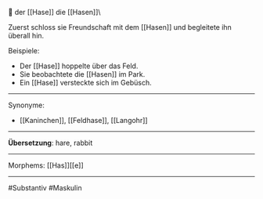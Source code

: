 🔵 der [[Hase]]
die [[Hasen]]\

Zuerst schloss sie Freundschaft mit dem [[Hasen]] und begleitete ihn überall hin.

Beispiele:

- Der [[Hase]] hoppelte über das Feld.
- Sie beobachtete die [[Hasen]] im Park.
- Ein [[Hase]] versteckte sich im Gebüsch.

---
Synonyme:
- [[Kaninchen]], [[Feldhase]], [[Langohr]]

---
**Übersetzung**: hare, rabbit

---

Morphems:
[[Has]][[e]]

---
#Substantiv #Maskulin